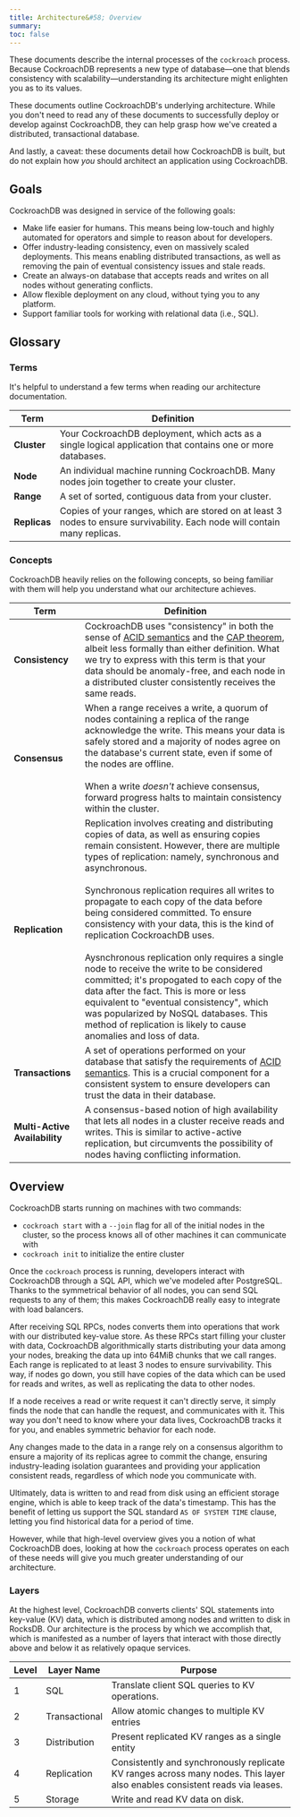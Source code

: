 ```yaml
---
title: Architecture&#58; Overview
summary: 
toc: false
---
```


These documents describe the internal processes of the `cockroach` process. Because CockroachDB represents a new type of database––one that blends consistency with scalability––understanding its architecture might enlighten you as to its values.

These documents outline CockroachDB's underlying architecture. While you don't need to read any of these documents to successfully deploy or develop against CockroachDB, they can help grasp how we've created a distributed, transactional database.

And lastly, a caveat: these documents detail how CockroachDB is built, but do not explain how *you* should architect an application using CockroachDB.

## Goals

CockroachDB was designed in service of the following goals:

- Make life easier for humans. This means being low-touch and highly automated for operators and simple to reason about for developers.
- Offer industry-leading consistency, even on massively scaled deployments. This means enabling distributed transactions, as well as removing the pain of eventual consistency issues and stale reads.
- Create an always-on database that accepts reads and writes on all nodes without generating conflicts.
- Allow flexible deployment on any cloud, without tying you to any platform.
- Support familiar tools for working with relational data (i.e., SQL).

## Glossary

### Terms

It's helpful to understand a few terms when reading our architecture documentation.

Term | Definition
-----|-----------
**Cluster** | Your CockroachDB deployment, which acts as a single logical application that contains one or more databases.
**Node** | An individual machine running CockroachDB. Many nodes join together to create your cluster.
**Range** | A set of sorted, contiguous data from your cluster.
**Replicas** | Copies of your ranges, which are stored on at least 3 nodes to ensure survivability. Each node will contain many replicas.

### Concepts

CockroachDB heavily relies on the following concepts, so being familiar with them will help you understand what our architecture achieves.

Term | Definition
-----|-----------
**Consistency** | CockroachDB uses "consistency" in both the sense of [ACID semantics](https://en.wikipedia.org/wiki/Consistency_(database_systems)) and the [CAP theorem](https://en.wikipedia.org/wiki/CAP_theorem), albeit less formally than either definition. What we try to express with this term is that your data should be anomaly-free, and each node in a distributed cluster consistently receives the same reads.
**Consensus** | When a range receives a write, a quorum of nodes containing a replica of the range acknowledge the write. This means your data is safely stored and a majority of nodes agree on the database's current state, even if some of the nodes are offline.<br/><br/>When a write *doesn't* achieve consensus, forward progress halts to maintain consistency within the cluster.
**Replication** | Replication involves creating and distributing copies of data, as well as ensuring copies remain consistent. However, there are multiple types of replication: namely, synchronous and asynchronous.<br/><br/>Synchronous replication requires all writes to propagate to each copy of the data before being considered committed. To ensure consistency with your data, this is the kind of replication CockroachDB uses.<br/><br/>Aysnchronous replication only requires a single node to receive the write to be considered committed; it's propogated to each copy of the data after the fact. This is more or less equivalent to "eventual consistency", which was popularized by NoSQL databases. This method of replication is likely to cause anomalies and loss of data.
**Transactions** | A set of operations performed on your database that satisfy the requirements of [ACID semantics](https://en.wikipedia.org/wiki/Database_transaction). This is a crucial component for a consistent system to ensure developers can trust the data in their database.
**Multi-Active Availability** | A consensus-based notion of high availability that lets all nodes in a cluster receive reads and writes. This is similar to active-active replication, but circumvents the possibility of nodes having conflicting information.

## Overview

CockroachDB starts running on machines with two commands:

- `cockroach start` with a `--join` flag for all of the initial nodes in the cluster, so the process knows all of other machines it can communicate with
- `cockroach init` to initialize the entire cluster

Once the `cockroach` process is running, developers interact with CockroachDB through a SQL API, which we've modeled after PostgreSQL. Thanks to the symmetrical behavior of all nodes, you can send SQL requests to any of them; this makes CockroachDB really easy to integrate with load balancers.

After receiving SQL RPCs, nodes converts them into operations that work with our distributed key-value store. As these RPCs start filling your cluster with data, CockroachDB algorithmically starts distributing your data among your nodes, breaking the data up into 64MiB chunks that we call ranges. Each range is replicated to at least 3 nodes to ensure survivability. This way, if nodes go down, you still have copies of the data which can be used for reads and writes, as well as replicating the data to other nodes.

If a node receives a read or write request it can't directly serve, it simply finds the node that can handle the request, and communicates with it. This way you don't need to know where your data lives, CockroachDB tracks it for you, and enables symmetric behavior for each node.

Any changes made to the data in a range rely on a consensus algorithm to ensure a majority of its replicas agree to commit the change, ensuring industry-leading isolation guarantees and providing your application consistent reads, regardless of which node you communicate with.

Ultimately, data is written to and read from disk using an efficient storage engine, which is able to keep track of the data's timestamp. This has the benefit of letting us support the SQL standard `AS OF SYSTEM TIME` clause, letting you find historical data for a period of time.

However, while that high-level overview gives you a notion of what CockroachDB does, looking at how the `cockroach` process operates on each of these needs will give you much greater understanding of our architecture.

### Layers

At the highest level, CockroachDB converts clients' SQL statements into key-value (KV) data, which is distributed among nodes and written to disk in RocksDB. Our architecture is the process by which we accomplish that, which is manifested as a number of layers that interact with those directly above and below it as relatively opaque services.

Level | Layer Name | Purpose
------|------------|--------
1 | SQL | Translate client SQL queries to KV operations.
2 | Transactional | Allow atomic changes to multiple KV entries
3 | Distribution | Present replicated KV ranges as a single entity
4 | Replication | Consistently and synchronously replicate KV ranges across many nodes. This layer also enables consistent reads via leases.
5 | Storage | Write and read KV data on disk.
